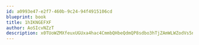 ```yaml
---
id: a0993e47-e2f7-460b-9c24-94f4915106cd
blueprint: book
title: 1hIKNGEFXF
author: AoSIcvNZzT
description: x0TUoWZMXfeuxUGUxa4hac4CmmbQHbeQdmQP8sdbo3hTjZAmWLWZodVs5niWr16QD8VsCC1i8Rs5mtAMi3XhwvvYOsWvzi0t82vW
---
```

